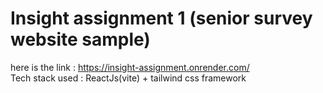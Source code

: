 # Insight assignment 1 (senior survey website sample)

here is the link : <a>https://insight-assignment.onrender.com/</a> </br>
Tech stack used : ReactJs(vite) + tailwind css framework
